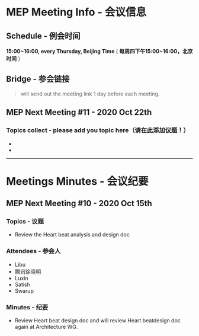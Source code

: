 # MEP Meeting Info - 会议信息

## Schedule - 例会时间
 **15:00~16:00, every Thursday, Beijing Time** 
( **每周四下午15:00~16:00，北京时间** ）

## Bridge - 参会链接
> will send out the meeting link 1 day before each meeting.


## MEP Next Meeting #11 - 2020 Oct 22th

### Topics collect - please add you topic here（请在此添加议题！）
- 
-

---

# Meetings Minutes - 会议纪要

## MEP Next Meeting #10 - 2020 Oct 15th

### Topics - 议题
- Review the Heart beat analysis and design doc

### Attendees - 参会人
- Libu
- 腾讯徐晓明
- Luxin
- Satish
- Swarup

### Minutes - 纪要
- Review Heart beat design doc and will review Heart beatdesign doc again at Architecture WG.

